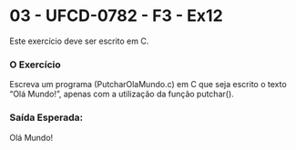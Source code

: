 # 03 - UFCD-0782 - F3 - Ex12
Este exercício deve ser escrito em C.

### O Exercício
Escreva um programa (PutcharOlaMundo.c) em C que seja escrito o texto “Olá Mundo!”, apenas com a utilização da função putchar().

### Saída Esperada:
   
Olá Mundo!




